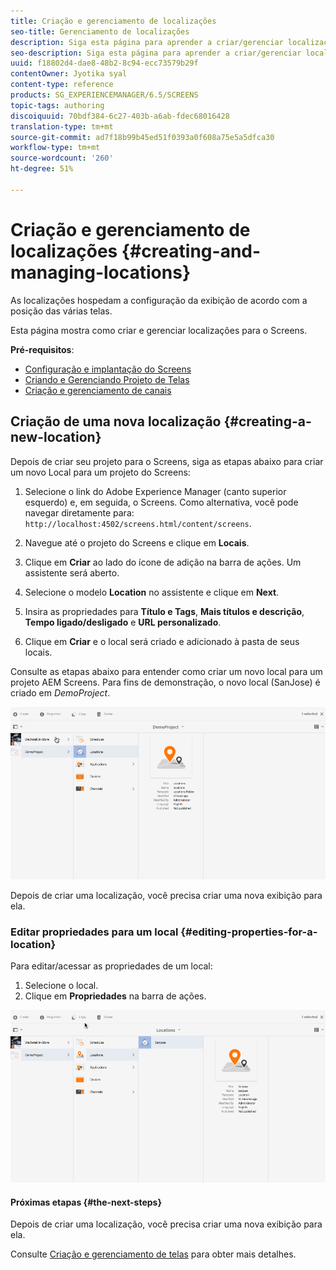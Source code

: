 ```yaml
---
title: Criação e gerenciamento de localizações
seo-title: Gerenciamento de localizações
description: Siga esta página para aprender a criar/gerenciar localizações.
seo-description: Siga esta página para aprender a criar/gerenciar localizações.
uuid: f18802d4-dae8-48b2-8c94-ecc73579b29f
contentOwner: Jyotika syal
content-type: reference
products: SG_EXPERIENCEMANAGER/6.5/SCREENS
topic-tags: authoring
discoiquuid: 70bdf384-6c27-403b-a6ab-fdec68016428
translation-type: tm+mt
source-git-commit: ad7f18b99b45ed51f0393a0f608a75e5a5dfca30
workflow-type: tm+mt
source-wordcount: '260'
ht-degree: 51%

---
```



# Criação e gerenciamento de localizações {#creating-and-managing-locations}

As localizações hospedam a configuração da exibição de acordo com a posição das várias telas.

Esta página mostra como criar e gerenciar localizações para o Screens.

**Pré-requisitos**:

* [Configuração e implantação do Screens](configuring-screens-introduction.md)
* [Criando e Gerenciando Projeto de Telas](creating-a-screens-project.md)
* [Criação e gerenciamento de canais](managing-channels.md)

## Criação de uma nova localização {#creating-a-new-location}

Depois de criar seu projeto para o Screens, siga as etapas abaixo para criar um novo Local para um projeto do Screens:

1. Selecione o link do Adobe Experience Manager (canto superior esquerdo) e, em seguida, o Screens. Como alternativa, você pode navegar diretamente para: `http://localhost:4502/screens.html/content/screens`.
1. Navegue até o projeto do Screens e clique em **Locais**.
1. Clique em **Criar** ao lado do ícone de adição na barra de ações. Um assistente será aberto.
1. Selecione o modelo **Location** no assistente e clique em **Next**.

1. Insira as propriedades para **Título e Tags**, **Mais títulos e descrição**, **Tempo ligado/desligado** e **URL personalizado**.

1. Clique em **Criar** e o local será criado e adicionado à pasta de seus locais.

Consulte as etapas abaixo para entender como criar um novo local para um projeto AEM Screens. Para fins de demonstração, o novo local (SanJose) é criado em *DemoProject*.

![player2](assets/player2.gif)

Depois de criar uma localização, você precisa criar uma nova exibição para ela.

### Editar propriedades para um local {#editing-properties-for-a-location}

Para editar/acessar as propriedades de um local:

1. Selecione o local.
1. Clique em **Propriedades** na barra de ações.

![player3](assets/player3.gif)

#### Próximas etapas {#the-next-steps}

Depois de criar uma localização, você precisa criar uma nova exibição para ela.

Consulte [Criação e gerenciamento de telas](managing-displays.md) para obter mais detalhes.

